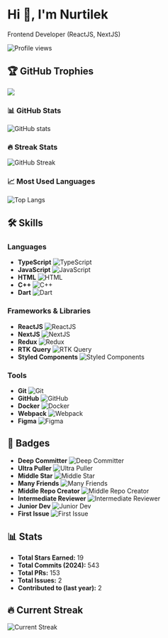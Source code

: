 # Hi 👋, I'm Nurtilek

Frontend Developer (ReactJS, NextJS)

![Profile views](https://komarev.com/ghpvc/?username=nurtimax&label=Profile%20views&color=0e75b6&style=flat)

## 🏆 GitHub Trophies
![](https://github-profile-trophy.vercel.app/?username=your-github-username&theme=discord&no-frame=false&no-bg=true&margin-w=4)

### 📊 GitHub Stats
![GitHub stats](https://github-readme-stats.vercel.app/api?username=your-github-username&show_icons=true&theme=tokyonight)

### 🔥 Streak Stats
![GitHub Streak](https://github-readme-streak-stats.herokuapp.com/?user=your-github-username&theme=tokyonight)

### 📈 Most Used Languages
![Top Langs](https://github-readme-stats.vercel.app/api/top-langs/?username=your-github-username&layout=compact&theme=tokyonight)

## 🛠️ Skills
### Languages
- **TypeScript** ![TypeScript](https://img.shields.io/badge/-TypeScript-3178C6?style=flat-square&logo=typescript&logoColor=white)
- **JavaScript** ![JavaScript](https://img.shields.io/badge/-JavaScript-F7DF1E?style=flat-square&logo=javascript&logoColor=black)
- **HTML** ![HTML](https://img.shields.io/badge/-HTML-E34F26?style=flat-square&logo=html5&logoColor=white)
- **C++** ![C++](https://img.shields.io/badge/-C++-00599C?style=flat-square&logo=c%2B%2B&logoColor=white)
- **Dart** ![Dart](https://img.shields.io/badge/-Dart-0175C2?style=flat-square&logo=dart&logoColor=white)

### Frameworks & Libraries
- **ReactJS** ![ReactJS](https://img.shields.io/badge/-ReactJS-61DAFB?style=flat-square&logo=react&logoColor=black)
- **NextJS** ![NextJS](https://img.shields.io/badge/-NextJS-000000?style=flat-square&logo=next.js&logoColor=white)
- **Redux** ![Redux](https://img.shields.io/badge/-Redux-764ABC?style=flat-square&logo=redux&logoColor=white)
- **RTK Query** ![RTK Query](https://img.shields.io/badge/-RTK%20Query-764ABC?style=flat-square&logo=redux&logoColor=white)
- **Styled Components** ![Styled Components](https://img.shields.io/badge/-Styled%20Components-DB7093?style=flat-square&logo=styled-components&logoColor=white)

### Tools
- **Git** ![Git](https://img.shields.io/badge/-Git-F05032?style=flat-square&logo=git&logoColor=white)
- **GitHub** ![GitHub](https://img.shields.io/badge/-GitHub-181717?style=flat-square&logo=github&logoColor=white)
- **Docker** ![Docker](https://img.shields.io/badge/-Docker-2496ED?style=flat-square&logo=docker&logoColor=white)
- **Webpack** ![Webpack](https://img.shields.io/badge/-Webpack-8DD6F9?style=flat-square&logo=webpack&logoColor=black)
- **Figma** ![Figma](https://img.shields.io/badge/-Figma-F24E1E?style=flat-square&logo=figma&logoColor=white)

## 🏅 Badges
- **Deep Committer** ![Deep Committer](https://img.shields.io/badge/Commits-2.3kpt-2c3e50?style=flat-square)
- **Ultra Puller** ![Ultra Puller](https://img.shields.io/badge/PullRequest-153pt-2c3e50?style=flat-square)
- **Middle Star** ![Middle Star](https://img.shields.io/badge/Stars-19pt-2c3e50?style=flat-square)
- **Many Friends** ![Many Friends](https://img.shields.io/badge/Followers-19pt-2c3e50?style=flat-square)
- **Middle Repo Creator** ![Middle Repo Creator](https://img.shields.io/badge/Repositories-14pt-2c3e50?style=flat-square)
- **Intermediate Reviewer** ![Intermediate Reviewer](https://img.shields.io/badge/Reviews-5pt-2c3e50?style=flat-square)
- **Junior Dev** ![Junior Dev](https://img.shields.io/badge/Experience-7pt-2c3e50?style=flat-square)
- **First Issue** ![First Issue](https://img.shields.io/badge/Issues-2pt-2c3e50?style=flat-square)

## 📊 Stats
- **Total Stars Earned:** 19
- **Total Commits (2024):** 543
- **Total PRs:** 153
- **Total Issues:** 2
- **Contributed to (last year):** 2

## 🔥 Current Streak
![Current Streak](https://github-readme-streak-stats.herokuapp.com/?user=your-github-username&theme=tokyonight)


